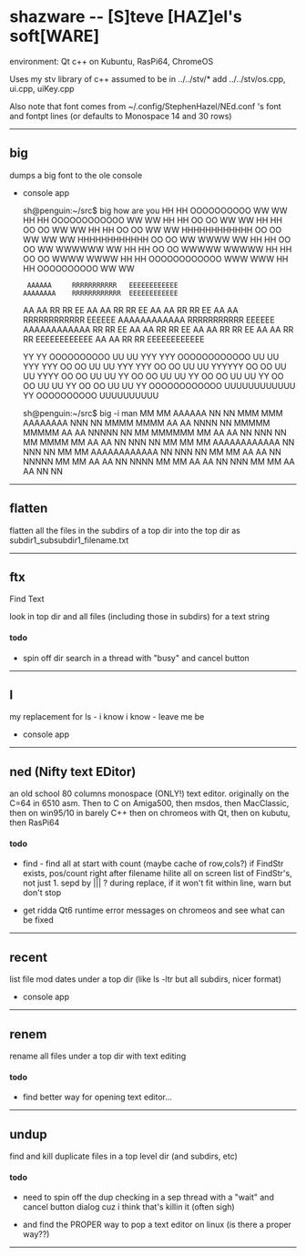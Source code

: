 
# shazware -- [S]teve [HAZ]el's soft[WARE]

environment:  Qt c++ on Kubuntu, RasPi64, ChromeOS

Uses my stv library of c++ assumed to be in ../../stv/*
add ../../stv/os.cpp, ui.cpp, uiKey.cpp

Also note that font comes from ~/.config/StephenHazel/NEd.conf 's
font and fontpt lines  (or defaults to Monospace 14 and 30 rows)

--------------------------------------------------------------------------------

## big

dumps a big font to the ole console

* console app

    sh@penguin:~/src$ big how are you
    HH        HH   OOOOOOOOOO   WW        WW
    HH        HH  OOOOOOOOOOOO  WW        WW
    HH        HH  OO        OO  WW        WW
    HH        HH  OO        OO  WW        WW
    HH        HH  OO        OO  WW        WW
    HHHHHHHHHHHH  OO        OO  WW   WW   WW
    HHHHHHHHHHHH  OO        OO  WW  WWWW  WW
    HH        HH  OO        OO  WW WWWWWW WW
    HH        HH  OO        OO  WWWWW  WWWWW
    HH        HH  OO        OO  WWWW    WWWW
    HH        HH  OOOOOOOOOOOO  WWW      WWW
    HH        HH   OOOOOOOOOO   WW        WW


       AAAAAA     RRRRRRRRRRR   EEEEEEEEEEEE
      AAAAAAAA    RRRRRRRRRRRR  EEEEEEEEEEEE
     AA      AA   RR        RR  EE
    AA        AA  RR        RR  EE
    AA        AA  RR        RR  EE
    AA        AA  RRRRRRRRRRRR  EEEEEE
    AAAAAAAAAAAA  RRRRRRRRRRR   EEEEEE
    AAAAAAAAAAAA  RR    RR      EE
    AA        AA  RR     RR     EE
    AA        AA  RR      RR    EE
    AA        AA  RR       RR   EEEEEEEEEEEE
    AA        AA  RR        RR  EEEEEEEEEEEE


    YY        YY   OOOOOOOOOO   UU        UU
    YYY      YYY  OOOOOOOOOOOO  UU        UU
     YYY    YYY   OO        OO  UU        UU
      YYY  YYY    OO        OO  UU        UU
       YYYYYY     OO        OO  UU        UU
        YYYY      OO        OO  UU        UU
         YY       OO        OO  UU        UU
         YY       OO        OO  UU        UU
         YY       OO        OO  UU        UU
         YY       OO        OO  UU        UU
         YY       OOOOOOOOOOOO  UUUUUUUUUUUU
         YY        OOOOOOOOOO    UUUUUUUUUU


    sh@penguin:~/src$ big -i man
               MM        MM     AAAAAA     NN        NN
              MMM      MMM    AAAAAAAA    NNN       NN
             MMMM    MMMM   AA      AA   NNNN      NN
            MMMMM  MMMMM  AA        AA  NNNNN     NN
           MM MMMMMM MM  AA        AA  NN NNN    NN
          MM  MMMM  MM  AA        AA  NN  NNN   NN
         MM   MM   MM  AAAAAAAAAAAA  NN   NNN  NN
        MM        MM  AAAAAAAAAAAA  NN    NNN NN
       MM        MM  AA        AA  NN     NNNNN
      MM        MM  AA        AA  NN      NNNN
     MM        MM  AA        AA  NN       NNN
    MM        MM  AA        AA  NN        NN

--------------------------------------------------------------------------------

## flatten

flatten all the files in the subdirs of a top dir into the top dir as
subdir1_subsubdir1_filename.txt

--------------------------------------------------------------------------------

## ftx

Find Text

look in top dir and all files (including those in subdirs) for a text string

#### todo

* spin off dir search in a thread with "busy" and cancel button

--------------------------------------------------------------------------------

## l

my replacement for ls - i know i know - leave me be

* console app

--------------------------------------------------------------------------------

## ned (Nifty text EDitor)

an old school 80 columns monospace (ONLY!) text editor.
originally on the C=64 in 6510 asm.
Then to C on Amiga500,
then msdos,
then MacClassic,
then on win95/10 in barely C++
then on chromeos with Qt, then on kubutu, then RasPi64

#### todo

* find - find all at start with count (maybe cache of row,cols?)
         if FindStr exists,
            pos/count right after filename
            hilite all on screen
      list of FindStr's, not just 1.  sepd by ||| ?
      during replace, if it won't fit within line, warn but don't stop

* get ridda Qt6 runtime error messages on chromeos and see what can be fixed

--------------------------------------------------------------------------------

## recent

list file mod dates under a top dir (like ls -ltr but all subdirs, nicer format)

* console app

--------------------------------------------------------------------------------

## renem

rename all files under a top dir with text editing

#### todo

* find better way for opening text editor...

--------------------------------------------------------------------------------

## undup

find and kill duplicate files in a top level dir (and subdirs, etc)

#### todo
* need to spin off the dup checking in a sep thread with a
 "wait" and cancel button dialog
  cuz i think that's killin it (often sigh)

* and find the PROPER way to pop a text editor on linux
  (is there a proper way??)

--------------------------------------------------------------------------------
